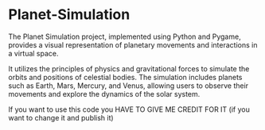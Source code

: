 # Planet-Simulation

<p>The Planet Simulation project, implemented using Python and Pygame, provides a visual representation of planetary movements and interactions in a virtual space.</p>
<p>It utilizes the principles of physics and gravitational forces to simulate the orbits and positions of celestial bodies. The simulation includes planets such as Earth, Mars, Mercury, and Venus, allowing users to observe their movements and explore the dynamics of the solar system.</p>



<p>If you want to use this code you HAVE TO GIVE ME CREDIT FOR IT (if you want to change it and publish it)</p>
